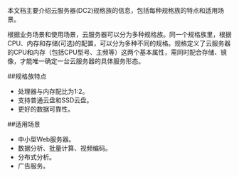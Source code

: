 本文档主要介绍云服务器(DC2)规格族的信息，包括每种规格族的特点和适用场景。

根据业务场景和使用场景，云服务器可以分为多种规格族。同一个规格族里，根据CPU、内存和存储(可选)的配置，可以分为多种不同的规格。规格定义了云服务器的CPU和内存（包括CPU型号、主频等）这两个基本属性，需同时配合存储、镜像，才能唯一确定一台云服务器的具体服务形态。

##规格族特点

- 处理器与内存配比为1:2。
- 支持普通云盘和SSD云盘。
- 更好的数据可靠性。

##适用场景

- 中小型Web服务器。
- 数据分析、批量计算、视频编码。
- 分布式分析。
- 广告服务。